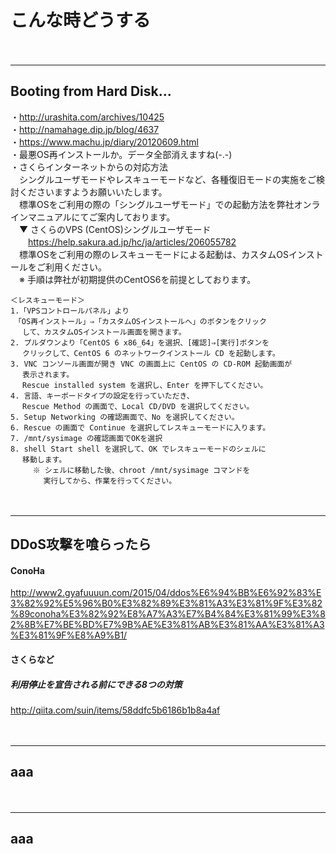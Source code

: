
# こんな時どうする
　  
- - - 

## Booting from Hard Disk...
・http://urashita.com/archives/10425  
・http://namahage.dip.jp/blog/4637  
・https://www.machu.jp/diary/20120609.html  
・最悪OS再インストールか。データ全部消えますね(-.-)  
・さくらインターネットからの対応方法  
　シングルユーザモードやレスキューモードなど、各種復旧モードの実施をご検討くださいますようお願いいたします。  
　標準OSをご利用の際の「シングルユーザモード」での起動方法を弊社オンラインマニュアルにてご案内しております。  
　▼ さくらのVPS (CentOS)シングルユーザモード  
　　https://help.sakura.ad.jp/hc/ja/articles/206055782  
　標準OSをご利用の際のレスキューモードによる起動は、カスタムOSインストールをご利用ください。  
　※ 手順は弊社が初期提供のCentOS6を前提としております。  
```
＜レスキューモード＞
1.「VPSコントロールパネル」より
　「OS再インストール」⇒「カスタムOSインストールへ」のボタンをクリック
　 して、カスタムOSインストール画面を開きます。
2. プルダウンより「CentOS 6 x86_64」を選択、[確認]⇒[実行]ボタンを
　 クリックして、CentOS 6 のネットワークインストール CD を起動します。
3. VNC コンソール画面が開き VNC の画面上に CentOS の CD-ROM 起動画面が
　 表示されます。
　 Rescue installed system を選択し、Enter を押下してください。
4. 言語、キーボードタイプの設定を行っていただき、
　 Rescue Method の画面で、Local CD/DVD を選択してください。
5. Setup Networking の確認画面で、No を選択してください。
6. Rescue の画面で Continue を選択してレスキューモードに入ります。
7. /mnt/sysimage の確認画面でOKを選択
8. shell Start shell を選択して、OK でレスキューモードのシェルに
　 移動します。
　　　※ シェルに移動した後、chroot /mnt/sysimage コマンドを  
　　    実行してから、作業を行ってください。  
```
　  
- - - 

## DDoS攻撃を喰らったら
#### ConoHa
http://www2.gyafuuuun.com/2015/04/ddos%E6%94%BB%E6%92%83%E3%82%92%E5%96%B0%E3%82%89%E3%81%A3%E3%81%9F%E3%82%89conoha%E3%82%92%E8%A7%A3%E7%B4%84%E3%81%99%E3%82%8B%E7%BE%BD%E7%9B%AE%E3%81%AB%E3%81%AA%E3%81%A3%E3%81%9F%E8%A9%B1/  
#### さくらなど
##### 利用停止を宣告される前にできる8つの対策
http://qiita.com/suin/items/58ddfc5b6186b1b8a4af  

　  
- - - 

## aaa


　  
- - - 

## aaa




